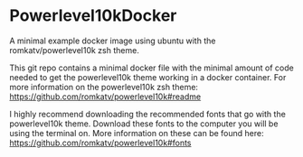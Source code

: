 # Powerlevel10kDocker
A minimal example docker image using ubuntu with the romkatv/powerlevel10k zsh theme.

This git repo contains a minimal docker file with the minimal amount of code needed to get the powerlevel10k theme working in a docker container. For more information on the powerlevel10k zsh theme: https://github.com/romkatv/powerlevel10k#readme

I highly recommend downloading the recommended fonts that go with the powerlevel10k theme. Download these fonts to the computer you will be using the terminal on. More information on these can be found here: https://github.com/romkatv/powerlevel10k#fonts
